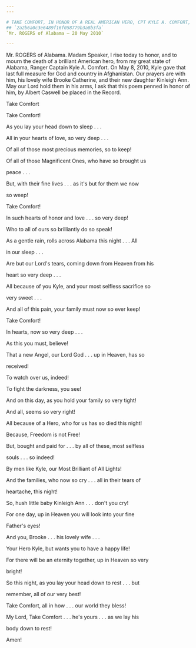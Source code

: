 ```yaml
---
---

# TAKE COMFORT, IN HONOR OF A REAL AMERICAN HERO, CPT KYLE A. COMFORT,  THE UNITED STATES ARMY 3RD BATTALION 75TH RANGER REGIMENT
## `2a2b6a0c3e6489f16f058779b3a8b3fa`
`Mr. ROGERS of Alabama — 20 May 2010`

---
```



Mr. ROGERS of Alabama. Madam Speaker, I rise today to honor, and to 
mourn the death of a brilliant American hero, from my great state of 
Alabama, Ranger Captain Kyle A. Comfort. On May 8, 2010, Kyle gave that 
last full measure for God and country in Afghanistan. Our prayers are 
with him, his lovely wife Brooke Catherine, and their new daughter 
Kinleigh Ann. May our Lord hold them in his arms, I ask that this poem 
penned in honor of him, by Albert Caswell be placed in the Record.
















Take Comfort



 Take Comfort!


 As you lay your head down to sleep . . .


 All in your hearts of love, so very deep . . .


 Of all of those most precious memories, so to keep!


 Of all of those Magnificent Ones, who have so brought us 





 peace . . .


 But, with their fine lives . . . as it's but for them we now 





 so weep!


 Take Comfort!


 In such hearts of honor and love . . . so very deep!


 Who to all of ours so brilliantly do so speak!


 As a gentle rain, rolls across Alabama this night . . . All 





 in our sleep . . .


 Are but our Lord's tears, coming down from Heaven from his 





 heart so very deep . . .


 All because of you Kyle, and your most selfless sacrifice so 





 very sweet . . .


 And all of this pain, your family must now so ever keep!


 Take Comfort!


 In hearts, now so very deep . . .


 As this you must, believe!


 That a new Angel, our Lord God . . . up in Heaven, has so 





 received!


 To watch over us, indeed!


 To fight the darkness, you see!


 And on this day, as you hold your family so very tight!


 And all, seems so very right!


 All because of a Hero, who for us has so died this night!


 Because, Freedom is not Free!


 But, bought and paid for . . . by all of these, most selfless 





 souls . . . so indeed!


 By men like Kyle, our Most Brilliant of All Lights!


 And the families, who now so cry . . . all in their tears of 





 heartache, this night!


 So, hush little baby Kinleigh Ann . . . don't you cry!


 For one day, up in Heaven you will look into your fine 





 Father's eyes!


 And you, Brooke . . . his lovely wife . . .


 Your Hero Kyle, but wants you to have a happy life!


 For there will be an eternity together, up in Heaven so very 





 bright!


 So this night, as you lay your head down to rest . . . but 





 remember, all of our very best!


 Take Comfort, all in how . . . our world they bless!


 My Lord, Take Comfort . . . he's yours . . . as we lay his 





 body down to rest!


 Amen!
